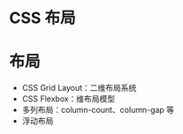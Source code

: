 
# CSS 布局


# 布局
- CSS Grid Layout：二维布局系统
- CSS Flexbox：维布局模型
- 多列布局：column-count、column-gap 等
- 浮动布局
